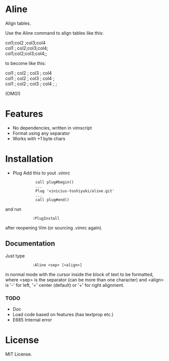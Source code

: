 # Aline

Align tables.

Use the Aline command to align tables like this:

col1;col2  ;col3;col4<br>
col1 ; col2;col3;col4;<br>
col1;col2;col3;col4;;

to become like this:

col1  ; col2   ; col3 ; col4<br>
col1  ;  col2  ; col3 ; col4 ;<br>
col1  ; col2   ; col3 ; col4 ;  ;<br>

(OMG!)

# Features

* No dependencies, written in vimscript
* Format using any separator
* Works with +1 byte chars

# Installation

* Plug
Add this to yout .vimrc

				call plug#begin()
				...
				Plug 'vinicius-toshiyuki/aline.git'
				...
				call plug#end()
and run

				:PlugInstall
after reopening Vim (or sourcing .vimrc again).

## Documentation

Just type 

				:Aline <sep> [<align>]
in normal mode with the cursor inside the block of text to be formatted, where \<sep\> is the separator (can be more than one character) and \<align\> is '-' for left, '=' center (default) or '+' for right alignment.

### TODO

* Doc
* Load code based on features (has textprop etc.)
* E685 Internal error

# License

MIT License.
